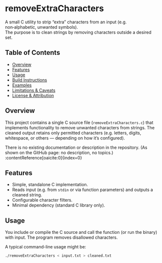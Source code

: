 # removeExtraCharacters

A small C utility to strip “extra” characters from an input (e.g. non‑alphabetic, unwanted symbols).  
The purpose is to clean strings by removing characters outside a desired set.

## Table of Contents

- [Overview](#overview)  
- [Features](#features)  
- [Usage](#usage)  
- [Build Instructions](#build-instructions)  
- [Examples](#examples)  
- [Limitations & Caveats](#limitations--caveats)  
- [License & Attribution](#license--attribution)

## Overview

This project contains a single C source file (`removeExtraCharacters.c`) that implements functionality to remove unwanted characters from strings. The cleaned output retains only permitted characters (e.g. letters, digits, whitespace, or others — depending on how it’s configured).

There is no existing documentation or description in the repository. (As shown on the GitHub page: no description, no topics.) :contentReference[oaicite:0]{index=0}

## Features

- Simple, standalone C implementation.  
- Reads input (e.g. from `stdin` or via function parameters) and outputs a cleaned string.  
- Configurable character filters.  
- Minimal dependency (standard C library only).

## Usage

You include or compile the C source and call the function (or run the binary) with input. The program removes disallowed characters.

A typical command-line usage might be:

```bash
./removeExtraCharacters < input.txt > cleaned.txt
